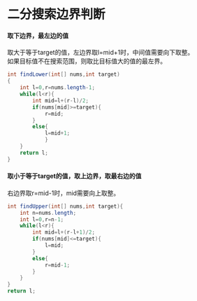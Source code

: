 

# 二分搜索边界判断

#### 取下边界，最左边的值

取大于等于target的值，左边界取l=mid+1时，中间值需要向下取整。<br />如果目标值不在搜索范围，则取比目标值大的值的最左界。

```java
int findLower(int[] nums,int target)
{    
    int l=0,r=nums.length-1;
    while(l<r){
        int mid=l+(r-l)/2;
        if(nums[mid]>=target){
            r=mid;
        }
        else{
            l=mid+1;
            }
    }
    return l;
}

```

#### 取小于等于target的值，取上边界，取最右边的值

右边界取r=mid-1时，mid需要向上取整。

```java
int findUpper(int[] nums,int target){
    int n=nums.length;
    int l=0,r=n-1;
    while(l<r){
        int mid=l+(r-l+1)/2;
        if(nums[mid]<=target){
            l=mid;
        }
        else{
            r=mid-1;
        }
    }
}
return l;
```
